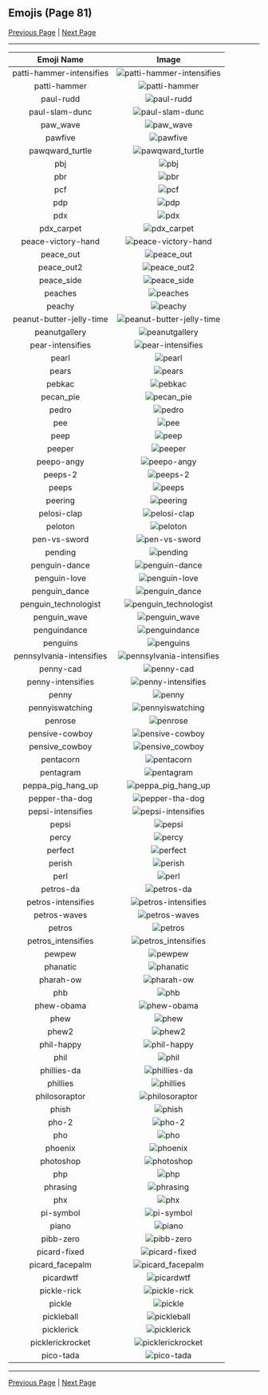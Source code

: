 
## Emojis (Page 81)

[Previous Page](/docs/hc/page-p-0080.md)
  | [Next Page](/docs/hc/page-p-0082.md)

<hr />

|Emoji Name|Image|
| :-: | :-: |
|patti-hammer-intensifies| ![patti-hammer-intensifies](/emojis/hc/patti-hammer-intensifies.gif)|
|patti-hammer| ![patti-hammer](/emojis/hc/patti-hammer.png)|
|paul-rudd| ![paul-rudd](/emojis/hc/paul-rudd.png)|
|paul-slam-dunc| ![paul-slam-dunc](/emojis/hc/paul-slam-dunc.png)|
|paw_wave| ![paw_wave](/emojis/hc/paw_wave.gif)|
|pawfive| ![pawfive](/emojis/hc/pawfive.gif)|
|pawqward_turtle| ![pawqward_turtle](/emojis/hc/pawqward_turtle.png)|
|pbj| ![pbj](/emojis/hc/pbj.png)|
|pbr| ![pbr](/emojis/hc/pbr.png)|
|pcf| ![pcf](/emojis/hc/pcf.png)|
|pdp| ![pdp](/emojis/hc/pdp.jpg)|
|pdx| ![pdx](/emojis/hc/pdx.jpg)|
|pdx_carpet| ![pdx_carpet](/emojis/hc/pdx_carpet.gif)|
|peace-victory-hand| ![peace-victory-hand](/emojis/hc/peace-victory-hand.gif)|
|peace_out| ![peace_out](/emojis/hc/peace_out.jpg)|
|peace_out2| ![peace_out2](/emojis/hc/peace_out2.gif)|
|peace_side| ![peace_side](/emojis/hc/peace_side.png)|
|peaches| ![peaches](/emojis/hc/peaches.png)|
|peachy| ![peachy](/emojis/hc/peachy.gif)|
|peanut-butter-jelly-time| ![peanut-butter-jelly-time](/emojis/hc/peanut-butter-jelly-time.gif)|
|peanutgallery| ![peanutgallery](/emojis/hc/peanutgallery.gif)|
|pear-intensifies| ![pear-intensifies](/emojis/hc/pear-intensifies.gif)|
|pearl| ![pearl](/emojis/hc/pearl.png)|
|pears| ![pears](/emojis/hc/pears.png)|
|pebkac| ![pebkac](/emojis/hc/pebkac.jpg)|
|pecan_pie| ![pecan_pie](/emojis/hc/pecan_pie.png)|
|pedro| ![pedro](/emojis/hc/pedro.png)|
|pee| ![pee](/emojis/hc/pee.png)|
|peep| ![peep](/emojis/hc/peep.jpg)|
|peeper| ![peeper](/emojis/hc/peeper.png)|
|peepo-angy| ![peepo-angy](/emojis/hc/peepo-angy.png)|
|peeps-2| ![peeps-2](/emojis/hc/peeps-2.png)|
|peeps| ![peeps](/emojis/hc/peeps.png)|
|peering| ![peering](/emojis/hc/peering.gif)|
|pelosi-clap| ![pelosi-clap](/emojis/hc/pelosi-clap.jpg)|
|peloton| ![peloton](/emojis/hc/peloton.png)|
|pen-vs-sword| ![pen-vs-sword](/emojis/hc/pen-vs-sword.png)|
|pending| ![pending](/emojis/hc/pending.png)|
|penguin-dance| ![penguin-dance](/emojis/hc/penguin-dance.gif)|
|penguin-love| ![penguin-love](/emojis/hc/penguin-love.gif)|
|penguin_dance| ![penguin_dance](/emojis/hc/penguin_dance.gif)|
|penguin_technologist| ![penguin_technologist](/emojis/hc/penguin_technologist.png)|
|penguin_wave| ![penguin_wave](/emojis/hc/penguin_wave.png)|
|penguindance| ![penguindance](/emojis/hc/penguindance.gif)|
|penguins| ![penguins](/emojis/hc/penguins.png)|
|pennsylvania-intensifies| ![pennsylvania-intensifies](/emojis/hc/pennsylvania-intensifies.gif)|
|penny-cad| ![penny-cad](/emojis/hc/penny-cad.png)|
|penny-intensifies| ![penny-intensifies](/emojis/hc/penny-intensifies.gif)|
|penny| ![penny](/emojis/hc/penny.png)|
|pennyiswatching| ![pennyiswatching](/emojis/hc/pennyiswatching.png)|
|penrose| ![penrose](/emojis/hc/penrose.png)|
|pensive-cowboy| ![pensive-cowboy](/emojis/hc/pensive-cowboy.png)|
|pensive_cowboy| ![pensive_cowboy](/emojis/hc/pensive_cowboy.png)|
|pentacorn| ![pentacorn](/emojis/hc/pentacorn.jpg)|
|pentagram| ![pentagram](/emojis/hc/pentagram.png)|
|peppa_pig_hang_up| ![peppa_pig_hang_up](/emojis/hc/peppa_pig_hang_up.png)|
|pepper-tha-dog| ![pepper-tha-dog](/emojis/hc/pepper-tha-dog.png)|
|pepsi-intensifies| ![pepsi-intensifies](/emojis/hc/pepsi-intensifies.gif)|
|pepsi| ![pepsi](/emojis/hc/pepsi.png)|
|percy| ![percy](/emojis/hc/percy.png)|
|perfect| ![perfect](/emojis/hc/perfect.gif)|
|perish| ![perish](/emojis/hc/perish.jpg)|
|perl| ![perl](/emojis/hc/perl.gif)|
|petros-da| ![petros-da](/emojis/hc/petros-da.png)|
|petros-intensifies| ![petros-intensifies](/emojis/hc/petros-intensifies.gif)|
|petros-waves| ![petros-waves](/emojis/hc/petros-waves.gif)|
|petros| ![petros](/emojis/hc/petros.png)|
|petros_intensifies| ![petros_intensifies](/emojis/hc/petros_intensifies.gif)|
|pewpew| ![pewpew](/emojis/hc/pewpew.png)|
|phanatic| ![phanatic](/emojis/hc/phanatic.png)|
|pharah-ow| ![pharah-ow](/emojis/hc/pharah-ow.png)|
|phb| ![phb](/emojis/hc/phb.jpg)|
|phew-obama| ![phew-obama](/emojis/hc/phew-obama.gif)|
|phew| ![phew](/emojis/hc/phew.jpg)|
|phew2| ![phew2](/emojis/hc/phew2.png)|
|phil-happy| ![phil-happy](/emojis/hc/phil-happy.png)|
|phil| ![phil](/emojis/hc/phil.png)|
|phillies-da| ![phillies-da](/emojis/hc/phillies-da.png)|
|phillies| ![phillies](/emojis/hc/phillies.png)|
|philosoraptor| ![philosoraptor](/emojis/hc/philosoraptor.png)|
|phish| ![phish](/emojis/hc/phish.jpg)|
|pho-2| ![pho-2](/emojis/hc/pho-2.png)|
|pho| ![pho](/emojis/hc/pho.png)|
|phoenix| ![phoenix](/emojis/hc/phoenix.gif)|
|photoshop| ![photoshop](/emojis/hc/photoshop.png)|
|php| ![php](/emojis/hc/php.png)|
|phrasing| ![phrasing](/emojis/hc/phrasing.png)|
|phx| ![phx](/emojis/hc/phx.png)|
|pi-symbol| ![pi-symbol](/emojis/hc/pi-symbol.png)|
|piano| ![piano](/emojis/hc/piano.png)|
|pibb-zero| ![pibb-zero](/emojis/hc/pibb-zero.png)|
|picard-fixed| ![picard-fixed](/emojis/hc/picard-fixed.gif)|
|picard_facepalm| ![picard_facepalm](/emojis/hc/picard_facepalm.png)|
|picardwtf| ![picardwtf](/emojis/hc/picardwtf.png)|
|pickle-rick| ![pickle-rick](/emojis/hc/pickle-rick.png)|
|pickle| ![pickle](/emojis/hc/pickle.png)|
|pickleball| ![pickleball](/emojis/hc/pickleball.png)|
|picklerick| ![picklerick](/emojis/hc/picklerick.png)|
|picklerickrocket| ![picklerickrocket](/emojis/hc/picklerickrocket.png)|
|pico-tada| ![pico-tada](/emojis/hc/pico-tada.png)|

<hr/>

[Previous Page](/docs/hc/page-p-0080.md)
  | [Next Page](/docs/hc/page-p-0082.md)